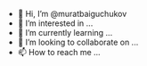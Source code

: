 - 👋 Hi, I’m @muratbaiguchukov
- 👀 I’m interested in ...
- 🌱 I’m currently learning ...
- 💞️ I’m looking to collaborate on ...
- 📫 How to reach me ...

<!---
muratbaiguchukov/muratbaiguchukov is a ✨ special ✨ repository because its `README.md` (this file) appears on your GitHub profile.
You can click the Preview link to take a look at your changes.
--->
